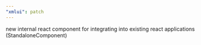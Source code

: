```yaml
---
"xmlui": patch
---
```


new internal react component for integrating into existing react applications (StandaloneComponent)
